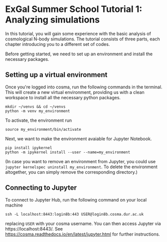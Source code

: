 # ExGal Summer School Tutorial 1: Analyzing simulations

In this tutorial, you will gain some experience with the basic analysis of cosmological N-body simulations. The tutorial consists of three parts, each chapter introducing you to a different set of codes.

Before getting started, we need to set up an environment and install the necessary packages.

## Setting up a virtual environment

Once you're logged into cosma, run the following commands in the terminal. This will create a new virtual environment, providing us with a clean workspace to install all the necessary python packages.

```
mkdir ~/venvs && cd ~/venvs
python -m venv my_environment
```

To activate, the environment run

```
source my_environment/bin/activate
```

Next, we want to make the environment avaiable for Jupyter Notebook.

```
pip install ipykernel
python -m ipykernel install --user --name=my_environment
```

(In case you want to remove an environment from Jupyter, you could use ``jupyter kernelspec uninstall my_environment``. To delete the environment altogether, you can simply remove the corresponding directory.)

## Connecting to Jupyter

To connect to Jupyter Hub, run the following command on your local machine

```
ssh -L localhost:8443:login8b:443 USER@login8b.cosma.dur.ac.uk
```

replacing ``USER`` with your cosma username. You can then access Jupyter via https://localhost:8443/. See https://cosma.readthedocs.io/en/latest/jupyter.html for further instructions.



